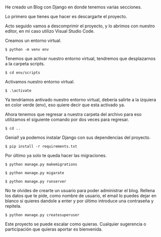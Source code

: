 He creado un Blog con Django en donde tenemos varias secciones.

Lo primero que tienes que hacer es descargarte el proyecto.

Acto seguido vamos a descomprimir el proyecto, y lo abrimos con nuestro editor, en mi caso utilizo Visual Studio Code.

Creamos un entorno virtual.

```
$ python -m venv env
```
Tenemos que activar nuestro entorno virtual, tendremos que desplazarnos a la carpeta scripts.
```
$ cd env/scripts
```
Activamos nuestro entorno virtual.
```
$ .\activate
```
Ya tendriamos antivado nuestro entorno virtual, debería salirte a la izquiera en color verde (env), eso quiere decir que esta activado ya.

Ahora tenemos que regresar a nuestra carpeta del archivo para eso utilizamos el siguiente comando por dos veces para regresar.

```
$ cd .. 
```

Genial! ya podemos instalar Django con sus dependencias del proyecto.
```
$ pip install -r requirements.txt
```

Por último ya solo te queda hacer las migraciones.
```
$ python manage.py makemigrations
```
```
$ python manage.py migarate
```
```
$ python manage.py runserver
```
No te olvides de crearte un usuario para poder administrar el blog. Rellena los datos que te pide, como nombre de usuario, 
el email lo puedes dejar en blanco si quieres dandole a enter y por último introduce una contraseña y repitela.
```
$ python manage.py createsuperuser
```

Este proyecto se puede escalar como quieras.
Cualquier sugerencia o participación que quieras aportar es bienvenida.
